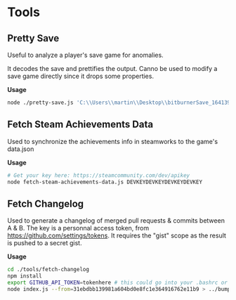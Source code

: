 # Tools

## Pretty Save

Useful to analyze a player's save game for anomalies.

It decodes the save and prettifies the output. Canno be used to modify a save game directly since it drops some properties.

**Usage**
```sh
node ./pretty-save.js 'C:\\Users\\martin\\Desktop\\bitburnerSave_1641395736_BN12x14.json' 'C:\\Users\\martin\\Desktop\\pretty.json'
```

## Fetch Steam Achievements Data

Used to synchronize the achievements info in steamworks to the game's data.json

**Usage**
```sh
# Get your key here: https://steamcommunity.com/dev/apikey
node fetch-steam-achievements-data.js DEVKEYDEVKEYDEVKEYDEVKEY
```

## Fetch Changelog

Used to generate a changelog of merged pull requests & commits between A & B.
The key is a personnal access token, from https://github.com/settings/tokens.
It requires the "gist" scope as the result is pushed to a secret gist.

**Usage**
```sh
cd ./tools/fetch-changelog
npm install
export GITHUB_API_TOKEN=tokenhere # this could go into your .bashrc or .profile etc.
node index.js --from=31ebdbb139981a604bd0e8fc1e364916762e11b9 > ../bump-version/changes.md
```
